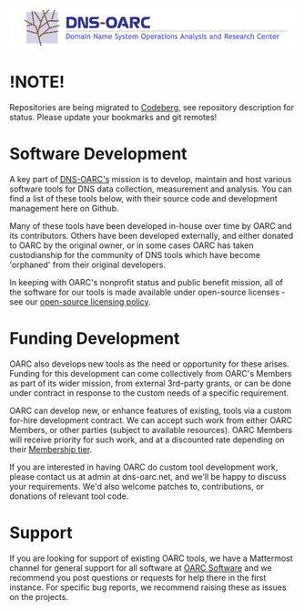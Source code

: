 ![DNS-OARC](/logo.png)

# !NOTE!

Repositories are being migrated to [Codeberg](https://codeberg.org/DNS-OARC), see repository description for status. Please update your bookmarks and git remotes!

# Software Development

A key part of [DNS-OARC's](https://www.dns-oarc.net) mission is to develop, maintain and host various software tools for DNS data collection, measurement and analysis. You can find a list of these tools below, with their source code and development management here on Github.

Many of these tools have been developed in-house over time by OARC and its contributors. Others have been developed externally, and either donated to OARC by the original owner, or in some cases OARC has taken custodianship for the community of DNS tools which have become 'orphaned' from their original developers.

In keeping with OARC's nonprofit status and public benefit mission, all of the software for our tools is made available under open-source licenses - see our [open-source licensing policy](https://www.dns-oarc.net/oarc/software).

# Funding Development

OARC also develops new tools as the need or opportunity for these arises. Funding for this development can come collectively from OARC's Members as part of its wider mission, from external 3rd-party grants, or can be done under contract in response to the custom needs of a specific requirement.

OARC can develop new, or enhance features of existing, tools via a custom for-hire development contract. We can accept such work from either OARC Members, or other parties (subject to available resources). OARC Members will receive priority for such work, and at a discounted rate depending on their [Membership tier](https://www.dns-oarc.net/oarc/agreements).

If you are interested in having OARC do custom tool development work, please contact us at admin at dns-oarc.net, and we'll be happy to discuss your requirements. We'd also welcome patches to, contributions, or donations of relevant tool code.

# Support

If you are looking for support of existing OARC tools, we have a Mattermost channel for general support for all software at [OARC Software](https://chat.dns-oarc.net/community/channels/oarc-software) and we recommend you post questions or requests for help there in the first instance. For specific bug reports, we recommend raising these as issues on the projects.

